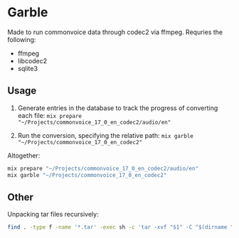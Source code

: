 # Garble
Made to run commonvoice data through codec2 via ffmpeg. Requries the following:
* ffmpeg
* libcodec2
* sqlite3

## Usage
1. Generate entries in the database to track the progress of converting each file:
`mix prepare "~/Projects/commonvoice_17_0_en_codec2/audio/en"`

2. Run the conversion, specifying the relative path:
`mix garble "~/Projects/commonvoice_17_0_en_codec2"`

Altogether:
```sh
mix prepare "~/Projects/commonvoice_17_0_en_codec2/audio/en"
mix garble "~/Projects/commonvoice_17_0_en_codec2"
```

## Other
Unpacking tar files recursively:
```sh
find . -type f -name '*.tar' -exec sh -c 'tar -xvf "$1" -C "$(dirname "$1")"' _ {} \;
```